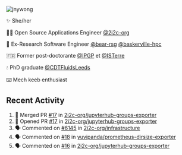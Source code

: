 ![jnywong](https://readme-typing-svg.demolab.com?font=Intel+One+Mono&size=36&duration=3000&pause=1000&color=97E70A&vCenter=true&width=170&lines=jnywong)

✨ She/her

👩‍💻 Open Source Applications Engineer [@2i2c-org](https://2i2c.org/)

🐻 Ex-Research Software Engineer [@bear-rsg](https://github.com/bear-rsg) [@baskerville-hpc](https://github.com/baskerville-hpc) 

🇫🇷 Former post-doctorante [@IPGP](https://github.com/IPGP) et [@ISTerre](https://www.isterre.fr/) 

💧 PhD graduate [@CDTFluidsLeeds](https://fluid-dynamics.leeds.ac.uk/) 

⌨️ Mech keeb enthusiast 

## Recent Activity 

<!--START_SECTION:activity-->
1. 🎉 Merged PR [#17](https://github.com/2i2c-org/jupyterhub-groups-exporter/pull/17) in [2i2c-org/jupyterhub-groups-exporter](https://github.com/2i2c-org/jupyterhub-groups-exporter)
2. 💪 Opened PR [#17](https://github.com/2i2c-org/jupyterhub-groups-exporter/pull/17) in [2i2c-org/jupyterhub-groups-exporter](https://github.com/2i2c-org/jupyterhub-groups-exporter)
3. 🗣 Commented on [#6145](https://github.com/2i2c-org/infrastructure/issues/6145#issuecomment-3103172983) in [2i2c-org/infrastructure](https://github.com/2i2c-org/infrastructure)
4. 🗣 Commented on [#18](https://github.com/yuvipanda/prometheus-dirsize-exporter/issues/18#issuecomment-3102295273) in [yuvipanda/prometheus-dirsize-exporter](https://github.com/yuvipanda/prometheus-dirsize-exporter)
5. 🗣 Commented on [#16](https://github.com/2i2c-org/jupyterhub-groups-exporter/issues/16#issuecomment-3096206508) in [2i2c-org/jupyterhub-groups-exporter](https://github.com/2i2c-org/jupyterhub-groups-exporter)
<!--END_SECTION:activity-->
